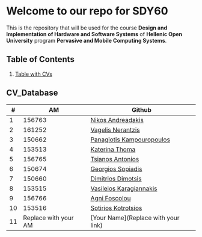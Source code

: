 # Welcome to our repo for SDY60

This is the repository that will be used for the course **Design and Implementation of Hardware and Software Systems** of **Hellenic Open University** program **Pervasive and Mobile Computing Systems**.

## Table of Contents

1. [Table with CVs](#cv_database)

## CV_Database


| # | AM | Github | 
| -- | -- | -- |
| 1 | 156763 | [Nikos Andreadakis](https://github.com/NikosAndreadakis) |
| 2 | 161252 | [Vagelis Nerantzis](https://github.com/vagelisNerantzis) |
| 3 | 150662 | [Panagiotis Kampouropoulos](https://github.com/panoskam) |
| 4 | 153513 | [Katerina Thoma](https:/github.com/Katethoma) |
| 5 | 156765 | [Tsianos Antonios](https://github.com/atsiano81) |
| 6 | 150674 | [Georgios Sopiadis](https://github.com/gsopy) |
| 7 | 150660 | [Dimitrios Dimotsis](https://gist.github.com/dimidimots) |
| 8 | 153515 | [Vasileios Karagiannakis](https://github.com/vkaragia) |
| 9 | 156766 | [Agni Foscolou](https://github.com/afoscolou) |
| 10 | 153516 | [Sotirios Kotrotsios](https://github.com/sotkot) |
| 11 | Replace with your AM | [Your Name](Replace with your link) |
